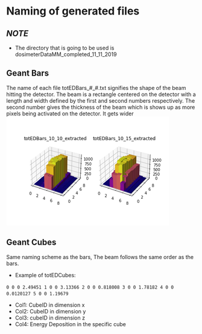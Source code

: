 # Naming of generated files

## *NOTE*
- The directory that is going to be used is dosimeterDataMM_completed_11_11_2019

## Geant Bars
The name of each file totEDBars\_#\_#.txt signifies the shape of the beam hitting the detector. The beam is a rectangle centered on the detector with a length and width defined by the first and second numbers respectively. The second number gives the thickness of the beam which is shows up as more pixels being activated on the detector. It gets wider
![title](../supplimentary_material/proof_of_geant_beam_width.png)

## Geant Cubes
Same naming scheme as the bars, The beam follows the same order as the bars.

- Example of totEDCubes:

`0 0 0 2.49451
1 0 0 3.13366
2 0 0 0.818008
3 0 0 1.78182
4 0 0 0.0120127
5 0 0 1.19679`

- Col1: CubeID in dimension x
- Col2: CubeID in dimension y
- Col3: cubeID in dimension z
- Col4: Energy Deposition in the specific cube